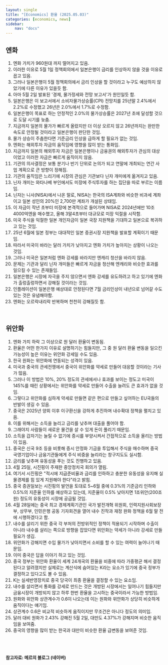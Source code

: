 ```yaml
---
layout: single
title: "[Economics] 환율 (2025.05.03)"
categories: [economics, news]
sidebar:
    nav: "docs"
---
```


## 엔화
1. 엔화 가치가 960원대 까지 떨어지고 있음.
1. 이러한 이유로 5월 1일 정책회의에서 일본은행이 금리를 인상하지 않을 것을 이유로 꼽고 있음.
1. 그러나 일본은행이 5월 정책회의에서 금리 인상을 할 것이라고 누구도 예상하지 않았기에 다른 이유가 있을듯 함.
1. 아마 5월 2일 발표된 '경제, 물가정세와 전망 보고서'가 원인일듯 함.
1. 일본은행은 이 보고서에서 소비자물가상승률(CPI) 전망치를 25년말 2.4%에서 2.2%로 수정했고 26년은 2.0%에서 1.7%로 수정함.
1. 일본은행이 목표로 하는 안정적인 2.0%의 물가상승률은 2027년 초에 달성할 것으로 도달 시기를 늦춤.
1. 지금까지 일본의 물가가 빠르게 올랐지만 더 이상 오르지 않고 26년까지는 완만한 속도로 안정될 것이라고 일본은행이 판단한 것임.
1. 물가 상승이 주춤한다면 기준금리 인상을 급하게 할 필요가 없는 것임.
1. 엔화는 해외투자 자금의 움직임에 영향을 많이 받는 통화임.
1. 지금까지 일본의 해외투자 자금은 일본은행이나 금융권의 해외투자가 관심의 대상이었고 이러한 자금은 빠르게 움직이지 않음.
1. 기관의 의사결정은 보통 분기나 반기 단위로 논의가 되고 연말에 개최되는 연간 사업 계획으로 큰 방향이 정해짐.
1. 기관의 움직임은 느리기에 시장의 관심은 기관보다 닌자 개미에게 옮겨지고 있음.
1. 닌자 개미는 와타나베 부인에서도 미장에 주식투자를 하는 집단을 따로 부르는 이름임.
1. 닌자는 니사(NISA)에서 나온 말로, NISA는 한국의 ISA계좌와 비슷한 비과세 계좌이고 일본 성인의 20%인 2,700만 계좌가 개설된 상태임.
1. 이 자금이 작년 초부터 미장에 본격적으로 들어가며 NISA로 2024년에만 10조4000억엔을 매수했고, 올해 3말4초부터 대규모로 미장 익절을 시작함.
1. 미국 주식을 익절한 일본 개인자금이 일본 국장 지원책을 기대하고 일본으로 복귀하고 있는 것임.
1. 25년 6월에 일본 정부는 대대적인 일본 증권시장 지원책을 발표할 계획이기 때문임.
1. 따라서 미국이 바라는 달러 가치가 낮아지고 엔화 가치가 높아지는 상황이 나오는 것임.
1. 그러나 미국은 일본처럼 엔화 강세를 바라지만 엔캐리 청산을 바라지 않음.
1. 문제는 기관과 달리 닌자 개미들은 빠르게 자금을 청산해 엔캐리와 비슷한 효과를 일으킬 수 있는 존재들임.
1. 일본은행은 시장에 자극을 주지 않으면서 엔화 강세를 유도하려고 하고 있기에 엔화가 출렁출렁하면서 강해질 것이라는 것임.
1. 인플레이션이 일본은행 예상대로 안정된다면 7월 금리인상이 내년으로 넘어갈 수도 있는 것은 유념해야함.
1. 엔화는 오르락내리락 반복하며 천천히 강해질듯 함.

<br/>

## 위안화
1. 엔화 가치 하락 그 이상으로 원 달러 환율이 변동됨.
1. 환율은 어떤 한가지 이유로 설명하기는 힘들지만, 그 중 원 달러 환율 변동을 일으킨 가능성이 높은 이유는 위안화 강세일 수도 있음.
1. 한국 원화는 위안화에 연동되는 성격이 있음.
1. 미국과 중국의 관세전쟁에서 중국이 위안화를 약세로 만들어 대응할 것이라는 기사가 많음.
1. 그러나 이 방법은 10%, 20% 정도의 관세에서나 효과를 보이는 정도고 미국이 145%를 때린 상황에서는 위안화를 약세로 만들어 수출을 늘려도 큰 효과가 없을 것임.
1. 그렇다고 위안화를 심하게 약세로 만들면 같은 편으로 만들고 싶어하는 EU국들의 반발이 생길 수 있음.
1. 중국은 2025년 양회 이후 이구환신을 강하게 추진하며 내수확대 정책을 펼치고 있음.
1. 이를 위해서는 소득을 늘리고 금리를 낮추며 대출을 풀어야 함.
1. 그래야지 사람들이 새로운 물건을 살 수 있게 돈이 풀리기 때문임.
1. 소득을 갑자기는 늘릴 수 없기에 증시를 부양시켜서 간접적으로 소득을 올리는 방법이 있음.
1. 중국은 신국 9조 등을 비롯해 증시 안정화 기금을 투입해서 주식을 매수하며 중국 국영기업이나 금융기관들에게 주식 비중을 늘리라는 창구지도도 실시함.
1. 금리를 낮추며 유동성을 푸는 것도 진행하고 있음.
1. 4월 25일, 시진핑이 주재한 중앙정치국 회의가 열림.
1. 여기서 시진핑은 "적시에 지급준비율과 금리를 인하하고 충분한 유동성을 유지해 실물경제를 힘 있게 지원해야 한다"라고 밝힘.
1. 중국 증권일보는 시진핑의 발언을 토대로 5~6월 중에 0.3%의 기준금리 인하와 0.5%의 지준율 인하를 예상하고 있는데, 지준율이 0.5% 낮아지면 1조위안(200조원) 정도의 유동성이 시장에 공급될 것임.
1. 4월 28일에는 중국 최고 경제계획기관인 국가 발전개혁 위원회, 인력지원사회보장부, 상무부, 인민은행 공동 기자회견을 열어 내수 진작과 재정 완화 정책을 6월 말 전에 시행하겠다고 함.
1. 내수를 살리기 위한 중국 각 부처의 전방위적인 정책이 적용되기 시작하며 수출이 아니라 내수를 살리는 쪽으로 방향을 잡았다면 위안화는 약세가 아니라 강세로 만들 필요가 생김.
1. 위안화가 강해지면 수입 물가가 낮아지면서 소비를 할 수 있는 여력이 늘어나기 때문임.
1. 이미 중국은 답을 이야기 하고 있는 것임.
1. 중국 정부는 위안화 환율이 세계 24개국의 환율을 비중에 따라 가중평균 해서 결정된다고 알려졌지만 실제로는 계산식에 숨어있는 K라는 요소가 있기에 중국 정부가 결정하고 있다고도 볼 수 있음.
1. K는 실세반영장치로 중국 당국이 최종 환율을 결정할 수 있는 요소임.
1. 내수를 살리면서 통화를 강세로 만드는 것은 개방된 시장에서는 일어나기 힘들지만 금융시장이 개방되지 않고 하루 한번 환율을 고시하는 중국이라서 가능한 방법임.
1. 원화와 위안화 상관계수가 0.6이 나오는데 이는 원화와 위안화가 상당히 비슷하게 움직이다는 얘기임.
1. 상관계수 0.6은 비교적 비슷하게 움직이지만 무조건은 아니다 정도의 의미임.
1. 달러 대비 원화가 2.43% 강해진 5월 2일, 대만도 4.37%가 강해지며 비슷한 움직임을 보여줌.
1. 중국의 영향을 많이 받는 한국과 대만이 비슷한 환율 급변동을 보여준 것임.



<br/>
<br/>

#### 참고자료: 메르의 블로그 (네이버)